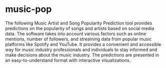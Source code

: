 # music-pop

The following Music Artist and Song Popularity Prediction tool provides predictions on the popularity of songs and artists based on social media data. The software takes into account various factors such as online mentions, number of followers, and streaming data from popular music platforms like Spotify and YouTube. It provides a convenient and accessible way for music industry professionals and individuals to stay informed and make decisions about the music industry. The predictions are presented in an easy-to-understand format with interactive visualizations.

